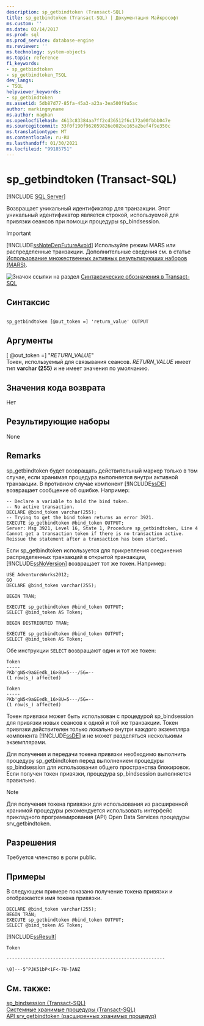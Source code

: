 ```yaml
---
description: sp_getbindtoken (Transact-SQL)
title: sp_getbindtoken (Transact-SQL) | Документация Майкрософт
ms.custom: ''
ms.date: 03/14/2017
ms.prod: sql
ms.prod_service: database-engine
ms.reviewer: ''
ms.technology: system-objects
ms.topic: reference
f1_keywords:
- sp_getbindtoken
- sp_getbindtoken_TSQL
dev_langs:
- TSQL
helpviewer_keywords:
- sp_getbindtoken
ms.assetid: 5db87d77-85fa-45a3-a23a-3ea500f9a5ac
author: markingmyname
ms.author: maghan
ms.openlocfilehash: 4613c83384aa7ff2cd36512f6c172a00fbbb047e
ms.sourcegitcommit: 33f0f190f962059826e002be165a2bef4f9e350c
ms.translationtype: MT
ms.contentlocale: ru-RU
ms.lasthandoff: 01/30/2021
ms.locfileid: "99185751"
---
```

# <a name="sp_getbindtoken-transact-sql"></a>sp_getbindtoken (Transact-SQL)
[!INCLUDE [SQL Server](../../includes/applies-to-version/sqlserver.md)]

  Возвращает уникальный идентификатор для транзакции. Этот уникальный идентификатор является строкой, используемой для привязки сеансов при помощи процедуры sp_bindsession.  
  
> [!IMPORTANT]  
>  [!INCLUDE[ssNoteDepFutureAvoid](../../includes/ssnotedepfutureavoid-md.md)] Используйте режим MARS или распределенные транзакции. Дополнительные сведения см. в статье [Использование множественных активных результирующих наборов &#40;MARS&#41;](../../relational-databases/native-client/features/using-multiple-active-result-sets-mars.md).  
  
 ![Значок ссылки на раздел](../../database-engine/configure-windows/media/topic-link.gif "Значок ссылки на раздел") [Синтаксические обозначения в Transact-SQL](../../t-sql/language-elements/transact-sql-syntax-conventions-transact-sql.md)  
  
## <a name="syntax"></a>Синтаксис  
  
```  
  
sp_getbindtoken [@out_token =] 'return_value' OUTPUT   
```  
  
## <a name="arguments"></a>Аргументы  
 [ @out_token =] "*RETURN_VALUE*"  
 Токен, используемый для связывания сеансов. *RETURN_VALUE* имеет тип **varchar (255)** и не имеет значения по умолчанию.  
  
## <a name="return-code-values"></a>Значения кода возврата  
 Нет  
  
## <a name="result-sets"></a>Результирующие наборы  
 None  
  
## <a name="remarks"></a>Remarks  
 sp_getbindtoken будет возвращать действительный маркер только в том случае, если хранимая процедура выполняется внутри активной транзакции. В противном случае компонент [!INCLUDE[ssDE](../../includes/ssde-md.md)] возвращает сообщение об ошибке. Например:  
  
```  
-- Declare a variable to hold the bind token.  
-- No active transaction.  
DECLARE @bind_token varchar(255);  
-- Trying to get the bind token returns an error 3921.  
EXECUTE sp_getbindtoken @bind_token OUTPUT;  
Server: Msg 3921, Level 16, State 1, Procedure sp_getbindtoken, Line 4  
Cannot get a transaction token if there is no transaction active.  
Reissue the statement after a transaction has been started.  
```  
  
 Если sp_getbindtoken используется для прикрепления соединения распределенных транзакций в открытой транзакции, [!INCLUDE[ssNoVersion](../../includes/ssnoversion-md.md)] возвращает тот же токен. Например:  
  
```  
USE AdventureWorks2012;  
GO  
DECLARE @bind_token varchar(255);  
  
BEGIN TRAN;  
  
EXECUTE sp_getbindtoken @bind_token OUTPUT;  
SELECT @bind_token AS Token;  
  
BEGIN DISTRIBUTED TRAN;  
  
EXECUTE sp_getbindtoken @bind_token OUTPUT;  
SELECT @bind_token AS Token;  
```  
  
 Обе инструкции `SELECT` возвращают один и тот же токен:  
  
```  
Token  
-----  
PKb'gN5<9aGEedk_16>8U=5---/5G=--  
(1 row(s_) affected)  
  
Token  
-----  
PKb'gN5<9aGEedk_16>8U=5---/5G=--  
(1 row(s_) affected)  
```  
  
 Токен привязки может быть использован с процедурой sp_bindsession для привязки новых сеансов к одной и той же транзакции. Токен привязки действителен только локально внутри каждого экземпляра компонента [!INCLUDE[ssDE](../../includes/ssde-md.md)] и не может разделяться несколькими экземплярами.  
  
 Для получения и передачи токена привязки необходимо выполнить процедуру sp_getbindtoken перед выполнением процедуры sp_bindsession  для использования общего пространства блокировок. Если получен токен привязки, процедура sp_bindsession выполняется правильно.  
  
> [!NOTE]  
>  Для получения токена привязки для использования из расширенной хранимой процедуры рекомендуется использовать интерфейс прикладного программирования (API) Open Data Services процедуры srv_getbindtoken.  
  
## <a name="permissions"></a>Разрешения  
 Требуется членство в роли public.  
  
## <a name="examples"></a>Примеры  
 В следующем примере показано получение токена привязки и отображается имя токена привязки.  
  
```  
DECLARE @bind_token varchar(255);  
BEGIN TRAN;  
EXECUTE sp_getbindtoken @bind_token OUTPUT;  
SELECT @bind_token AS Token;  
```  
  
 [!INCLUDE[ssResult](../../includes/ssresult-md.md)]  
  
 `Token`  
  
 `----------------------------------------------------------`  
  
 `\0]---5^PJK51bP<1F<-7U-]ANZ`  
  
## <a name="see-also"></a>См. также:  
 [sp_bindsession (Transact-SQL)](../../relational-databases/system-stored-procedures/sp-bindsession-transact-sql.md)   
 [Системные хранимые процедуры (Transact-SQL)](../../relational-databases/system-stored-procedures/system-stored-procedures-transact-sql.md)   
 [API srv_getbindtoken &#40;расширенных хранимых процедур&#41;](../../relational-databases/extended-stored-procedures-reference/srv-getbindtoken-extended-stored-procedure-api.md)  
  
  
